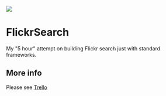 [![](https://gitlab.com/grigorye/FlickrSearch/badges/master/pipeline.svg)](https://gitlab.com/grigorye/FlickrSearch/commits/master)


# FlickrSearch

My "5 hour" attempt on building Flickr search just with standard frameworks. 

## More info

Please see [Trello](https://trello.com/b/z1LPHUsV)
